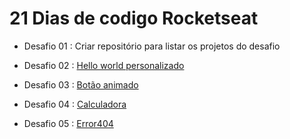 # 21 Dias de codigo Rocketseat

 - Desafio 01 : Criar repositório para listar os projetos do desafio
 
 - Desafio 02 : [Hello world personalizado](https://desafio02-xi.vercel.app/)
 
 - Desafio 03 : [Botão animado](https://desafio03-xi.vercel.app/)
 
 - Desafio 04 : [Calculadora](https://desafio04-coral.vercel.app/)
 
 - Desafio 05 : [Error404](https://desafio04-ting.netlify.app/) 

